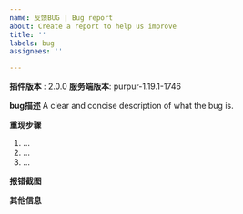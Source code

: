 ```yaml
---
name: 反馈BUG | Bug report
about: Create a report to help us improve
title: ''
labels: bug
assignees: ''

---
```


**插件版本** :  2.0.0
**服务端版本**: purpur-1.19.1-1746

**bug描述**
A clear and concise description of what the bug is.

**重现步骤**
1. ...
2. ...
3. ...


**报错截图**


**其他信息**
